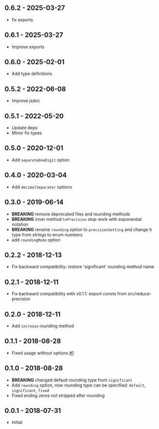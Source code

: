 ## 0.6.2 - 2025-03-27
- fix exports

## 0.6.1 - 2025-03-27
- Improve exports

## 0.6.0 - 2025-02-01
- Add type definitions

## 0.5.2 - 2022-06-08
- Improve jsdoc

## 0.5.1 - 2022-05-20
- Update deps
- Minor fix types

## 0.5.0 - 2020-12-01
- Add `separateOneDigit` option

## 0.4.0 - 2020-03-04
- Add `decimalSeparator` options

## 0.3.0 - 2019-06-14
- **BREAKING** remove deprecated files and rounding methods
- **BREAKING** inner method `toPrecision` stop work with exponential notation
- **BREAKING** rename `rounding` option to `precisionSetting` and change it type from strings to enum numbers
- add `roundingMode` option

## 0.2.2 - 2018-12-13
- Fix backward compatibility: restore 'significant' rounding method name

## 0.2.1 - 2018-12-11
- Fix backward compatibility with v0.1.1: export consts from src/reduce-precision

## 0.2.0 - 2018-12-11
- Add `increase` rounding method

## 0.1.1 - 2018-08-28
- Fixed usage without options [#1](https://github.com/shrpne/pretty-num/issues/1)

## 0.1.0 - 2018-08-28
- **BREAKING** changed default rounding type from `significant`
- Add `rounding` option, now rounding type can be specified: `default`, `significant`, `fixed`
- Fixed ending zeros not stripped after rounding

## 0.0.1 - 2018-07-31
- Initial
